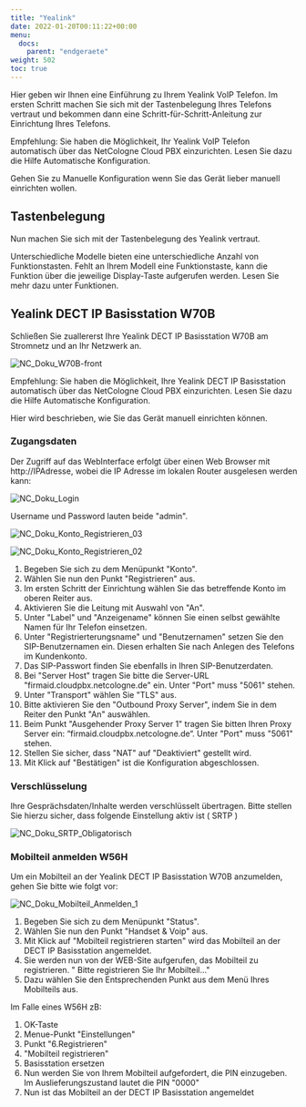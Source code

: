 ```yaml
---
title: "Yealink"
date: 2022-01-20T00:11:22+00:00
menu:
  docs:
    parent: "endgeraete"
weight: 502
toc: true
---
```


Hier geben wir Ihnen eine Einführung zu Ihrem Yealink VoIP Telefon. Im ersten Schritt machen Sie sich mit der Tastenbelegung Ihres Telefons vertraut und bekommen dann eine Schritt-für-Schritt-Anleitung zur Einrichtung Ihres Telefons.

Empfehlung: Sie haben die Möglichkeit, Ihr Yealink VoIP Telefon automatisch über das NetCologne Cloud PBX einzurichten. Lesen Sie dazu die Hilfe Automatische Konfiguration.

Gehen Sie zu Manuelle Konfiguration wenn Sie das Gerät lieber manuell einrichten wollen.

## Tastenbelegung

Nun machen Sie sich mit der Tastenbelegung des Yealink vertraut.

Unterschiedliche Modelle bieten eine unterschiedliche Anzahl von Funktionstasten. Fehlt an Ihrem Modell eine Funktionstaste, kann die Funktion über die jeweilige Display-Taste aufgerufen werden. Lesen Sie mehr dazu unter Funktionen.

## Yealink DECT IP Basisstation W70B

Schließen Sie zuallererst Ihre Yealink DECT IP Basisstation W70B am Stromnetz und an Ihr Netzwerk an. 

![NC_Doku_W70B-front](https://user-images.githubusercontent.com/99875491/169034722-72b71c3d-5147-4359-b750-3fe9fe09b159.jpg)

Empfehlung: Sie haben die Möglichkeit, Ihre Yealink DECT IP Basisstation automatisch über das NetCologne Cloud PBX einzurichten. Lesen Sie dazu die Hilfe Automatische Konfiguration.

Hier wird beschrieben, wie Sie das Gerät manuell einrichten können.

### Zugangsdaten 

Der Zugriff auf das WebInterface erfolgt über einen Web Browser mit http://IPAdresse, wobei die IP Adresse im lokalen Router ausgelesen werden kann:

![NC_Doku_Login](https://user-images.githubusercontent.com/99875491/169037825-ceb507ee-9886-4f5e-8ef7-3409a2bc55e8.jpg)

Username und Password lauten beide "admin".

![NC_Doku_Konto_Registrieren_03](https://user-images.githubusercontent.com/99875491/169790420-1c3212da-9da1-4103-81f8-684dacdbbf87.jpg)

![NC_Doku_Konto_Registrieren_02](https://user-images.githubusercontent.com/99875491/169790505-ac107f95-6d75-4cb3-b895-47b47a7060fe.jpg)


1. Begeben Sie sich zu dem Menüpunkt "Konto".
3. Wählen Sie nun den Punkt "Registrieren" aus.
4. Im ersten Schritt der Einrichtung wählen Sie das betreffende Konto im oberen Reiter aus.
5. Aktivieren Sie die Leitung mit Auswahl von "An".
6. Unter "Label" und "Anzeigename" können Sie einen selbst gewählte Namen für Ihr Telefon einsetzen.
7. Unter "Registrierterungsname" und "Benutzernamen" setzen Sie den SIP-Benutzernamen ein. Diesen erhalten Sie nach Anlegen des Telefons im Kundenkonto.
8. Das SIP-Passwort finden Sie ebenfalls in Ihren SIP-Benutzerdaten.
9. Bei "Server Host" tragen Sie bitte die Server-URL "firmaid.cloudpbx.netcologne.de" ein. Unter "Port" muss "5061" stehen.
10. Unter "Transport" wählen Sie "TLS" aus.
11. Bitte aktivieren Sie den "Outbound Proxy Server", indem Sie in dem Reiter den Punkt "An" auswählen.
12. Beim Punkt "Ausgehender Proxy Server 1" tragen Sie bitten Ihren Proxy Server ein: “firmaid.cloudpbx.netcologne.de“. 
Unter "Port" muss "5061" stehen.
12. Stellen Sie sicher, dass "NAT" auf "Deaktiviert" gestellt wird.
15. Mit Klick auf "Bestätigen" ist die Konfiguration abgeschlossen. 

### Verschlüsselung
Ihre Gesprächsdaten/Inhalte werden verschlüsselt übertragen. Bitte stellen Sie hierzu sicher, dass folgende Einstellung aktiv ist ( SRTP )

![NC_Doku_SRTP_Obligatorisch](https://user-images.githubusercontent.com/99875491/169795970-996dd398-d9f6-4c9e-b820-9f6106d18373.jpg)

### Mobilteil anmelden W56H 

Um ein Mobilteil an der Yealink DECT IP Basisstation W70B anzumelden, gehen Sie bitte wie folgt vor:

![NC_Doku_Mobilteil_Anmelden_1](https://user-images.githubusercontent.com/99875491/169036830-5e5ea5de-a2a6-4c47-a654-16cc1c3d8ffb.jpg)

1. Begeben Sie sich zu dem Menüpunkt "Status".
2. Wählen Sie nun den Punkt "Handset & Voip" aus.
3. Mit Klick auf "Mobilteil registrieren starten" wird das Mobilteil an der DECT IP Basisstation angemeldet.
4. Sie werden nun von der WEB-Site aufgerufen, das Mobilteil zu registrieren.
" Bitte registrieren Sie Ihr Mobilteil..."
5. Dazu wählen Sie den Entsprechenden Punkt aus dem Menü Ihres Mobilteils aus.

Im Falle eines W56H zB:

1. OK-Taste
2. Menue-Punkt "Einstellungen"
3. Punkt "6.Registrieren"
4. "Mobilteil registrieren"
5. Basisstation ersetzen
6. Nun werden Sie von Ihrem Mobilteil aufgefordert, die PIN einzugeben. Im Auslieferungszustand lautet die PIN "0000"
7. Nun ist das Mobilteil an der DECT IP Basisstation angemeldet 


